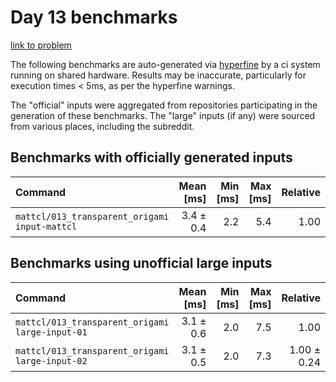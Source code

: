 # Day 13 benchmarks

[link to problem](http://adventofcode.com/2021/day/13)

The following benchmarks are auto-generated via [hyperfine](https://github.com/sharkdp/hyperfine) by a ci system running on shared hardware. Results may be inaccurate, particularly for execution times < 5ms, as per the hyperfine warnings.

The "official" inputs were aggregated from repositories participating in the generation of these benchmarks. The "large" inputs (if any) were sourced from various places, including the subreddit.

## Benchmarks with officially generated inputs
| Command | Mean [ms] | Min [ms] | Max [ms] | Relative |
|:---|---:|---:|---:|---:|
| `mattcl/013_transparent_origami input-mattcl` | 3.4 ± 0.4 | 2.2 | 5.4 | 1.00 |
## Benchmarks using unofficial large inputs
| Command | Mean [ms] | Min [ms] | Max [ms] | Relative |
|:---|---:|---:|---:|---:|
| `mattcl/013_transparent_origami large-input-01` | 3.1 ± 0.6 | 2.0 | 7.5 | 1.00 |
| `mattcl/013_transparent_origami large-input-02` | 3.1 ± 0.5 | 2.0 | 7.3 | 1.00 ± 0.24 |

